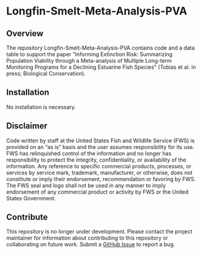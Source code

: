 # Longfin-Smelt-Meta-Analysis-PVA

## Overview
The repository Longfin-Smelt-Meta-Analysis-PVA contains code and a data table to support the paper "Informing Extinction Risk: Summarizing Population Viability through a Meta-analysis of Multiple Long-term Monitoring Programs for a Declining Estuarine Fish Species" (Tobias et al. in press; Biological Conservation).

## Installation
No installation is necessary.

## Disclaimer
Code written by staff at the United States Fish and Wildlife Service (FWS) is provided on an “as is” basis and the user assumes responsibility for its use. FWS has relinquished control of the information and no longer has responsibility to protect the integrity, confidentiality, or availability of the information. Any reference to specific commercial products, processes, or services by service mark, trademark, manufacturer, or otherwise, does not constitute or imply their endorsement, recommendation or favoring by FWS. The FWS seal and logo shall not be used in any manner to imply endorsement of any commercial product or activity by FWS or the United States Government.

## Contribute
This repository is no longer under development. Please contact the project maintainer for information about contributing to this repository or collaborating on future work. Submit a [GitHub Issue](https://github.com/USFWS/Longfin-Smelt-Meta_Analysis_PVA/issues) to report a bug.
